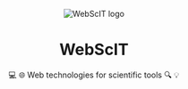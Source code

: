 <div align="center">

![WebScIT logo](https://avatars.githubusercontent.com/u/154052576?s=256&v=4)

# WebScIT

:computer: :globe_with_meridians: Web technologies for scientific tools :mag: :bulb:
</div>
